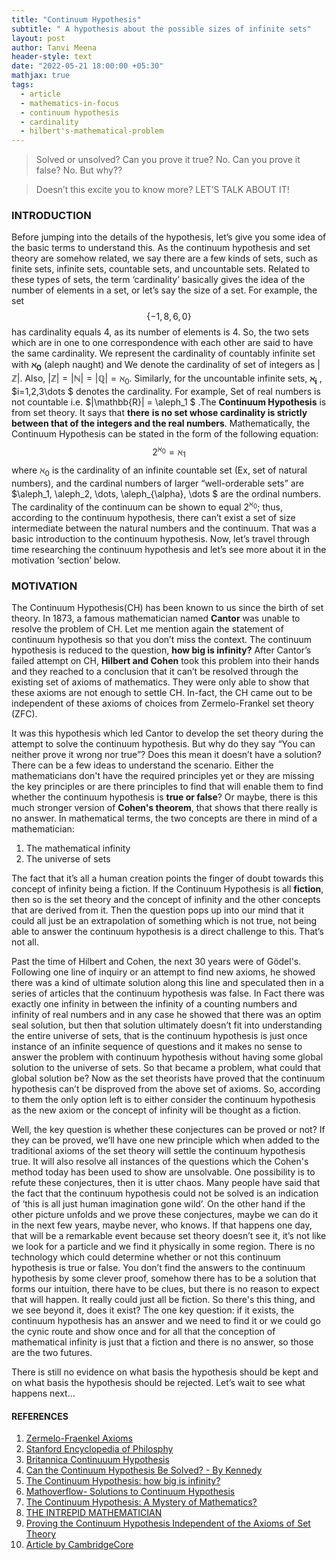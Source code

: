 ```yaml
---
title: "Continuum Hypothesis"
subtitle: " A hypothesis about the possible sizes of infinite sets"
layout: post
author: Tanvi Meena
header-style: text
date: "2022-05-21 18:00:00 +05:30"
mathjax: true
tags:
  - article
  - mathematics-in-focus
  - continuum hypothesis
  - cardinality
  - hilbert's-mathematical-problem
---
```


> Solved or unsolved? Can you prove it true? No. Can you prove it false? No. But why??

> Doesn’t this excite you to know more? LET’S TALK ABOUT IT!

### INTRODUCTION

Before jumping into the details of the hypothesis, let’s give you some idea of the basic terms to understand this. As the continuum hypothesis and set theory are somehow related, we say there are a few kinds of sets, such as finite sets, infinite sets, countable sets, and uncountable sets. Related to these types of sets, the term ‘cardinality’ basically gives the idea of the number of elements in a set, or let’s say the size of a set. For example, the set $$ \{-1,8,6,0\} $$ has cardinality equals 4, as its number of elements is 4. So, the two sets which are in one to one correspondence with each other are said to have the same cardinality. We represent the cardinality of countably infinite set with $\mathbf{\aleph_0}$ (aleph naught) and We denote the cardinality of set of integers as $|\mathbb{Z}|$. Also, $|\mathbb{Z}| = |\mathbb{N}| = |\mathbb{Q}| = \aleph_0$. Similarly, for the uncountable infinite sets, $\mathbf{\aleph_i}$ , $i=1,2,3\dots $ denotes the cardinality. For example, Set of real numbers is not countable i.e. $|\mathbb{R}| = \aleph_1 $ .The **Continuum Hypothesis** is from set theory. It says that **there** **is no set whose cardinality is strictly between that of the integers and the real numbers**. Mathematically, the Continuum Hypothesis can be stated in the form of the following equation: 
$$
2^{\aleph_0} = \aleph_1
$$
where $\aleph_0$ is the cardinality of an infinite countable set (Ex, set of natural numbers), and the cardinal numbers of larger “well-orderable sets” are $\aleph_1, \aleph_2, \dots, \aleph_{\alpha}, \dots $ are the ordinal numbers. The cardinality of the continuum can be shown to equal $2^{\aleph_0}$; thus, according to the continuum hypothesis, there can’t exist a set of size intermediate between the natural numbers and the continuum. That was a basic introduction to the continuum hypothesis. Now, let’s travel through time researching the continuum hypothesis and let’s see more about it in the motivation ‘section’ below.

### MOTIVATION

The Continuum Hypothesis(CH) has been known to us since the birth of set theory. In 1873, a famous mathematician named **Cantor** was unable to resolve the problem of CH. Let me mention again the statement of continuum hypothesis so that you don’t miss the context. The continuum hypothesis is reduced to the question, **how big is infinity?** After Cantor’s failed attempt on CH, **Hilbert and Cohen** took this problem into their hands and they reached to a conclusion that it can’t be resolved through the existing set of axioms of mathematics. They were only able to show that these axioms are not enough to settle CH. In-fact, the CH came out to be independent of these axioms of choices from Zermelo-Frankel set theory (ZFC). 

It was this hypothesis which led Cantor to develop the set theory during the attempt to solve the continuum hypothesis. But why do they say “You can neither prove it wrong nor true”? Does this mean it doesn’t have a solution? There can be a few ideas to understand the scenario. Either the mathematicians don't have the required principles yet or they are missing the key principles or are there principles to find that will enable them to find whether the continuum hypothesis is **true or false**? Or maybe, there is this much stronger version of **Cohen's theorem**, that shows that there really is no answer. In mathematical terms, the two concepts are there in mind of a mathematician:

1. The mathematical infinity
2. The universe of sets

The fact that it’s all a human creation points the finger of doubt towards this concept of infinity being a fiction. If the Continuum Hypothesis is all **fiction**, then so is the set theory and the concept of infinity and the other concepts that are derived from it. Then the question pops up into our mind that it could all just be an extrapolation of something which is not true, not being able to answer the continuum hypothesis is a direct challenge to this. That’s not all. 

Past the time of Hilbert and Cohen, the next 30 years were of Gödel's. Following one line of inquiry or an attempt to find new axioms, he showed there was a kind of ultimate solution along this line and speculated then in a series of articles that the continuum hypothesis was false. In Fact there was exactly one infinity in between the infinity of a counting numbers and infinity of real numbers and in any case he showed that there was an optim seal solution, but then that solution ultimately doesn’t fit into understanding the entire universe of sets, that is the continuum hypothesis is just once instance of an infinite sequence of questions and it makes no sense to answer the problem with continuum hypothesis without having some global solution to the universe of sets. So that became a problem, what could that global solution be? Now as the set theorists have proved that the continuum hypothesis can’t be disproved from the above set of axioms. So, according to them the only option left is to either consider the continuum hypothesis as the new axiom or the concept of infinity will be thought as a fiction. 

Well, the key question is whether these conjectures can be proved or not? If they can be proved, we’ll have one new principle which when added to the traditional axioms of the set theory will settle the continuum hypothesis true. It will also resolve all instances of the questions which the Cohen's method today has been used to show are unsolvable. One possibility is to refute these conjectures, then it is utter chaos. Many people have said that the fact that the continuum hypothesis could not be solved is an indication of ‘this is all just human imagination gone wild’. On the other hand if the other picture unfolds and we prove these conjectures, maybe we can do it in the next few years, maybe never, who knows. If that happens one day, that will be a remarkable event because set theory doesn’t see it, it’s not like we look for a particle and we find it physically in some region. There is no technology which could determine whether or not this continuum hypothesis is true or false. You don’t find the answers to the continuum hypothesis by some clever proof, somehow there has to be a solution that forms our intuition, there have to be clues, but there is no reason to expect that will happen. It really could just all be fiction. So there's this thing, and we see beyond it, does it exist? The one key question: if it exists, the continuum hypothesis has an answer and we need to find it or we could go the cynic route and show once and for all that the conception of mathematical infinity is just that a fiction and there is no answer, so those are the two futures.

There is still no evidence on what basis the hypothesis should be kept and on what basis the hypothesis should be rejected. Let’s wait to see what happens next…

#### REFERENCES

1. <a href="https://cdn.britannica.com/46/78246-004-10DAA5A8/Zermelo-Fraenkel-axioms.jpg">Zermelo-Fraenkel Axioms</a>
2. <a href="https://plato.stanford.edu/entries/continuum-hypothesis/">Stanford Encyclopedia of Philosphy</a>
3. <a href="https://www.britannica.com/science/continuum-hypothesis">Britannica Continuuum Hypothesis</a>
4. <a href="https://www.ias.edu/ideas/2011/kennedy-continuum-hypothesis">Can the Continuum Hypothesis Be Solved? - By Kennedy</a>
5. <a href="https://e.math.cornell.edu/people/mann/classes/chicago/CH.pdf">The Continuum Hypothesis: how big is infinity?</a>
6. <a href= "https://mathoverflow.net/questions/23829/solutions-to-the-continuum-hypothesis">Mathoverflow- Solutions to Continuum Hypothesis</a>
7. <a href="https://ercim-news.ercim.eu/en73/special/the-continuum-hypothesis-a-mystery-of-mathematics">The Continuum Hypothesis: A Mystery of Mathematics?</a>
8. <a href="https://anthonybonato.com/2018/01/03/the-continuum-hypothesis/">THE INTREPID MATHEMATICIAN</a>
9. <a href="https://honorscollege.charlotte.edu/sites/honorscollege.charlotte.edu/files/media/Capstone%20-%20Rachel%20Minster%20-%20Layperson%20Summary%20-%20Math%20Example%20%28on%20Capstone%20Project%20Examples%29.pdf">Proving the Continuum Hypothesis Independent of the Axioms of Set Theory</a>
10. <a href="https://www.cambridge.org/core/books/abs/set-theory-arithmetic-and-foundations-of-mathematics/continuum-hypothesis-the-genericmultiverse-of-sets-and-the-conjecture/2574A30D597A9FD7D8D5002F655C67C4">Article by CambridgeCore</a>